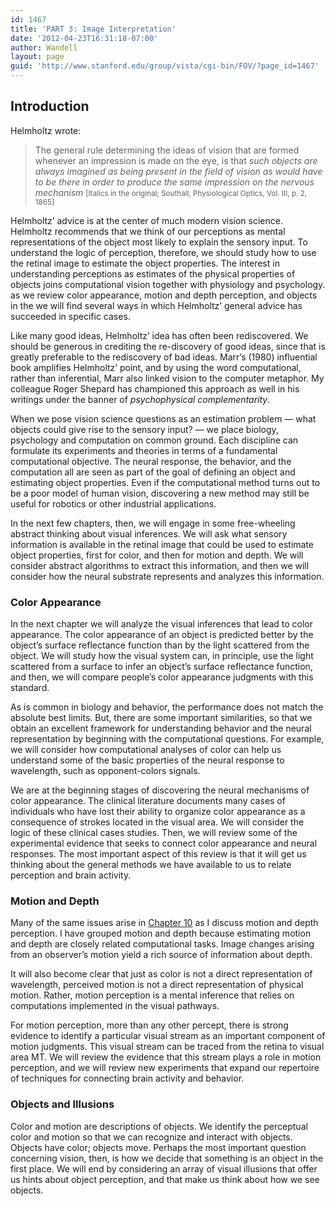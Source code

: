 ```yaml
---
id: 1467
title: 'PART 3: Image Interpretation'
date: '2012-04-23T16:31:18-07:00'
author: Wandell
layout: page
guid: 'http://www.stanford.edu/group/vista/cgi-bin/FOV/?page_id=1467'
---
```


## Introduction

Helmholtz wrote:

> The general rule determining the ideas of vision that are formed whenever an impression is made on the eye, is that *such objects are always imagined as being present in the field of vision as would have to be there in order to produce the same impression on the nervous mechanism* <small>\[Italics in the original; Southall, Physiological Optics, Vol. III, p. 2, 1865\]</small>

Helmholtz’ advice is at the center of much modern vision science. Helmholtz recommends that we think of our perceptions as mental representations of the object most likely to explain the sensory input. To understand the logic of perception, therefore, we should study how to use the retinal image to estimate the object properties. The interest in understanding perceptions as estimates of the physical properties of objects joins computational vision together with physiology and psychology. as we review color appearance, motion and depth perception, and objects in the we will find several ways in which Helmholtz’ general advice has succeeded in specific cases.

Like many good ideas, Helmholtz’ idea has often been rediscovered. We should be generous in crediting the re-discovery of good ideas, since that is greatly preferable to the rediscovery of bad ideas. Marr’s (1980) influential book amplifies Helmholtz’ point, and by using the word computational, rather than inferential, Marr also linked vision to the computer metaphor. My colleague Roger Shepard has championed this approach as well in his writings under the banner of *psychophysical complementarity*.

When we pose vision science questions as an estimation problem — what objects could give rise to the sensory input? — we place biology, psychology and computation on common ground. Each discipline can formulate its experiments and theories in terms of a fundamental computational objective. The neural response, the behavior, and the computation all are seen as part of the goal of defining an object and estimating object properties. Even if the computational method turns out to be a poor model of human vision, discovering a new method may still be useful for robotics or other industrial applications.

In the next few chapters, then, we will engage in some free-wheeling abstract thinking about visual inferences. We will ask what sensory information is available in the retinal image that could be used to estimate object properties, first for color, and then for motion and depth. We will consider abstract algorithms to extract this information, and then we will consider how the neural substrate represents and analyzes this information.

### Color Appearance

In the next chapter we will analyze the visual inferences that lead to color appearance. The color appearance of an object is predicted better by the object’s surface reflectance function than by the light scattered from the object. We will study how the visual system can, in principle, use the light scattered from a surface to infer an object’s surface reflectance function, and then, we will compare people’s color appearance judgments with this standard.

As is common in biology and behavior, the performance does not match the absolute best limits. But, there are some important similarities, so that we obtain an excellent framework for understanding behavior and the neural representation by beginning with the computational questions. For example, we will consider how computational analyses of color can help us understand some of the basic properties of the neural response to wavelength, such as opponent-colors signals.

We are at the beginning stages of discovering the neural mechanisms of color appearance. The clinical literature documents many cases of individuals who have lost their ability to organize color appearance as a consequence of strokes located in the visual area. We will consider the logic of these clinical cases studies. Then, we will review some of the experimental evidence that seeks to connect color appearance and neural responses. The most important aspect of this review is that it will get us thinking about the general methods we have available to us to relate perception and brain activity.

### Motion and Depth

Many of the same issues arise in [Chapter 10](/chapter-10-motion-and-depth/) as I discuss motion and depth perception. I have grouped motion and depth because estimating motion and depth are closely related computational tasks. Image changes arising from an observer’s motion yield a rich source of information about depth.

It will also become clear that just as color is not a direct representation of wavelength, perceived motion is not a direct representation of physical motion. Rather, motion perception is a mental inference that relies on computations implemented in the visual pathways.

For motion perception, more than any other percept, there is strong evidence to identify a particular visual stream as an important component of motion judgments. This visual stream can be traced from the retina to visual area MT. We will review the evidence that this stream plays a role in motion perception, and we will review new experiments that expand our repertoire of techniques for connecting brain activity and behavior.

### Objects and Illusions

Color and motion are descriptions of objects. We identify the perceptual color and motion so that we can recognize and interact with objects. Objects have color; objects move. Perhaps the most important question concerning vision, then, is how we decide that something is an object in the first place. We will end by considering an array of visual illusions that offer us hints about object perception, and that make us think about how we see objects.